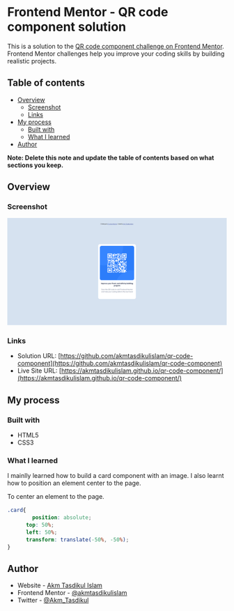 # Frontend Mentor - QR code component solution

This is a solution to the [QR code component challenge on Frontend Mentor](https://www.frontendmentor.io/challenges/qr-code-component-iux_sIO_H). Frontend Mentor challenges help you improve your coding skills by building realistic projects. 

## Table of contents

- [Overview](#overview)
  - [Screenshot](#screenshot)
  - [Links](#links)
- [My process](#my-process)
  - [Built with](#built-with)
  - [What I learned](#what-i-learned)
- [Author](#author)


**Note: Delete this note and update the table of contents based on what sections you keep.**

## Overview

### Screenshot

![](./screenshot.png)

### Links

- Solution URL: [https://github.com/akmtasdikulislam/qr-code-component](https://github.com/akmtasdikulislam/qr-code-component)
- Live Site URL: [https://akmtasdikulislam.github.io/qr-code-component/](https://akmtasdikulislam.github.io/qr-code-component/)

## My process

### Built with

- HTML5
- CSS3


### What I learned

I mainlly learned how to build a card component with an image. I also learnt how to position an element center to the page.

To center an element to the page.

```css
.card{
        position: absolute;
      top: 50%;
      left: 50%;
      transform: translate(-50%, -50%);
}
```

## Author

- Website - [Akm Tasdikul Islam](http://www.tasdikul.rf.gd)
- Frontend Mentor - [@akmtasdikulislam](https://www.frontendmentor.io/profile/akmtasdikulislam)
- Twitter - [@Akm_Tasdikul](https://www.twitter.com/Akm_Tasdikul)

